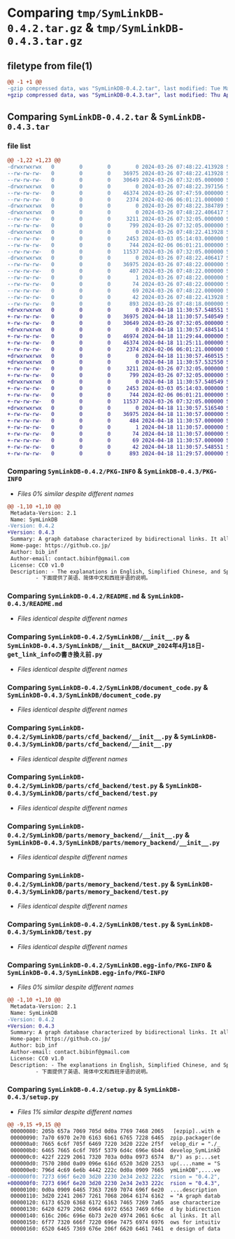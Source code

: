 # Comparing `tmp/SymLinkDB-0.4.2.tar.gz` & `tmp/SymLinkDB-0.4.3.tar.gz`

## filetype from file(1)

```diff
@@ -1 +1 @@
-gzip compressed data, was "SymLinkDB-0.4.2.tar", last modified: Tue Mar 26 07:48:22 2024, max compression
+gzip compressed data, was "SymLinkDB-0.4.3.tar", last modified: Thu Apr 18 11:30:57 2024, max compression
```

## Comparing `SymLinkDB-0.4.2.tar` & `SymLinkDB-0.4.3.tar`

### file list

```diff
@@ -1,22 +1,23 @@
-drwxrwxrwx   0        0        0        0 2024-03-26 07:48:22.413928 SymLinkDB-0.4.2/
--rw-rw-rw-   0        0        0    36975 2024-03-26 07:48:22.413928 SymLinkDB-0.4.2/PKG-INFO
--rw-rw-rw-   0        0        0    30649 2024-03-26 07:32:05.000000 SymLinkDB-0.4.2/README.md
-drwxrwxrwx   0        0        0        0 2024-03-26 07:48:22.397156 SymLinkDB-0.4.2/SymLinkDB/
--rw-rw-rw-   0        0        0    46374 2024-03-26 07:47:59.000000 SymLinkDB-0.4.2/SymLinkDB/__init__.py
--rw-rw-rw-   0        0        0     2374 2024-02-06 06:01:21.000000 SymLinkDB-0.4.2/SymLinkDB/document_code.py
-drwxrwxrwx   0        0        0        0 2024-03-26 07:48:22.384789 SymLinkDB-0.4.2/SymLinkDB/parts/
-drwxrwxrwx   0        0        0        0 2024-03-26 07:48:22.406417 SymLinkDB-0.4.2/SymLinkDB/parts/cfd_backend/
--rw-rw-rw-   0        0        0     3211 2024-03-26 07:32:05.000000 SymLinkDB-0.4.2/SymLinkDB/parts/cfd_backend/__init__.py
--rw-rw-rw-   0        0        0      799 2024-03-26 07:32:05.000000 SymLinkDB-0.4.2/SymLinkDB/parts/cfd_backend/test.py
-drwxrwxrwx   0        0        0        0 2024-03-26 07:48:22.413928 SymLinkDB-0.4.2/SymLinkDB/parts/memory_backend/
--rw-rw-rw-   0        0        0     2453 2024-03-03 05:14:03.000000 SymLinkDB-0.4.2/SymLinkDB/parts/memory_backend/__init__.py
--rw-rw-rw-   0        0        0      744 2024-02-06 06:01:21.000000 SymLinkDB-0.4.2/SymLinkDB/parts/memory_backend/test.py
--rw-rw-rw-   0        0        0    11537 2024-03-26 07:32:05.000000 SymLinkDB-0.4.2/SymLinkDB/test.py
-drwxrwxrwx   0        0        0        0 2024-03-26 07:48:22.406417 SymLinkDB-0.4.2/SymLinkDB.egg-info/
--rw-rw-rw-   0        0        0    36975 2024-03-26 07:48:22.000000 SymLinkDB-0.4.2/SymLinkDB.egg-info/PKG-INFO
--rw-rw-rw-   0        0        0      407 2024-03-26 07:48:22.000000 SymLinkDB-0.4.2/SymLinkDB.egg-info/SOURCES.txt
--rw-rw-rw-   0        0        0        1 2024-03-26 07:48:22.000000 SymLinkDB-0.4.2/SymLinkDB.egg-info/dependency_links.txt
--rw-rw-rw-   0        0        0       74 2024-03-26 07:48:22.000000 SymLinkDB-0.4.2/SymLinkDB.egg-info/requires.txt
--rw-rw-rw-   0        0        0       69 2024-03-26 07:48:22.000000 SymLinkDB-0.4.2/SymLinkDB.egg-info/top_level.txt
--rw-rw-rw-   0        0        0       42 2024-03-26 07:48:22.413928 SymLinkDB-0.4.2/setup.cfg
--rw-rw-rw-   0        0        0      893 2024-03-26 07:48:18.000000 SymLinkDB-0.4.2/setup.py
+drwxrwxrwx   0        0        0        0 2024-04-18 11:30:57.548551 SymLinkDB-0.4.3/
+-rw-rw-rw-   0        0        0    36975 2024-04-18 11:30:57.540549 SymLinkDB-0.4.3/PKG-INFO
+-rw-rw-rw-   0        0        0    30649 2024-03-26 07:32:05.000000 SymLinkDB-0.4.3/README.md
+drwxrwxrwx   0        0        0        0 2024-04-18 11:30:57.484514 SymLinkDB-0.4.3/SymLinkDB/
+-rw-rw-rw-   0        0        0    46974 2024-04-18 11:29:44.000000 SymLinkDB-0.4.3/SymLinkDB/__init__.py
+-rw-rw-rw-   0        0        0    46374 2024-04-18 11:25:11.000000 SymLinkDB-0.4.3/SymLinkDB/__init__BACKUP_2024年4月18日-get_link_infoの書き換え前.py
+-rw-rw-rw-   0        0        0     2374 2024-02-06 06:01:21.000000 SymLinkDB-0.4.3/SymLinkDB/document_code.py
+drwxrwxrwx   0        0        0        0 2024-04-18 11:30:57.460515 SymLinkDB-0.4.3/SymLinkDB/parts/
+drwxrwxrwx   0        0        0        0 2024-04-18 11:30:57.532550 SymLinkDB-0.4.3/SymLinkDB/parts/cfd_backend/
+-rw-rw-rw-   0        0        0     3211 2024-03-26 07:32:05.000000 SymLinkDB-0.4.3/SymLinkDB/parts/cfd_backend/__init__.py
+-rw-rw-rw-   0        0        0      799 2024-03-26 07:32:05.000000 SymLinkDB-0.4.3/SymLinkDB/parts/cfd_backend/test.py
+drwxrwxrwx   0        0        0        0 2024-04-18 11:30:57.540549 SymLinkDB-0.4.3/SymLinkDB/parts/memory_backend/
+-rw-rw-rw-   0        0        0     2453 2024-03-03 05:14:03.000000 SymLinkDB-0.4.3/SymLinkDB/parts/memory_backend/__init__.py
+-rw-rw-rw-   0        0        0      744 2024-02-06 06:01:21.000000 SymLinkDB-0.4.3/SymLinkDB/parts/memory_backend/test.py
+-rw-rw-rw-   0        0        0    11537 2024-03-26 07:32:05.000000 SymLinkDB-0.4.3/SymLinkDB/test.py
+drwxrwxrwx   0        0        0        0 2024-04-18 11:30:57.516540 SymLinkDB-0.4.3/SymLinkDB.egg-info/
+-rw-rw-rw-   0        0        0    36975 2024-04-18 11:30:57.000000 SymLinkDB-0.4.3/SymLinkDB.egg-info/PKG-INFO
+-rw-rw-rw-   0        0        0      484 2024-04-18 11:30:57.000000 SymLinkDB-0.4.3/SymLinkDB.egg-info/SOURCES.txt
+-rw-rw-rw-   0        0        0        1 2024-04-18 11:30:57.000000 SymLinkDB-0.4.3/SymLinkDB.egg-info/dependency_links.txt
+-rw-rw-rw-   0        0        0       74 2024-04-18 11:30:57.000000 SymLinkDB-0.4.3/SymLinkDB.egg-info/requires.txt
+-rw-rw-rw-   0        0        0       69 2024-04-18 11:30:57.000000 SymLinkDB-0.4.3/SymLinkDB.egg-info/top_level.txt
+-rw-rw-rw-   0        0        0       42 2024-04-18 11:30:57.548551 SymLinkDB-0.4.3/setup.cfg
+-rw-rw-rw-   0        0        0      893 2024-04-18 11:29:57.000000 SymLinkDB-0.4.3/setup.py
```

### Comparing `SymLinkDB-0.4.2/PKG-INFO` & `SymLinkDB-0.4.3/PKG-INFO`

 * *Files 0% similar despite different names*

```diff
@@ -1,10 +1,10 @@
 Metadata-Version: 2.1
 Name: SymLinkDB
-Version: 0.4.2
+Version: 0.4.3
 Summary: A graph database characterized by bidirectional links. It allows for intuitive design of data relationships.
 Home-page: https://github.co.jp/
 Author: bib_inf
 Author-email: contact.bibinf@gmail.com
 License: CC0 v1.0
 Description: - The explanations in English, Simplified Chinese, and Spanish are provided below.
         - 下面提供了英语、简体中文和西班牙语的说明。
```

### Comparing `SymLinkDB-0.4.2/README.md` & `SymLinkDB-0.4.3/README.md`

 * *Files identical despite different names*

### Comparing `SymLinkDB-0.4.2/SymLinkDB/__init__.py` & `SymLinkDB-0.4.3/SymLinkDB/__init__BACKUP_2024年4月18日-get_link_infoの書き換え前.py`

 * *Files identical despite different names*

### Comparing `SymLinkDB-0.4.2/SymLinkDB/document_code.py` & `SymLinkDB-0.4.3/SymLinkDB/document_code.py`

 * *Files identical despite different names*

### Comparing `SymLinkDB-0.4.2/SymLinkDB/parts/cfd_backend/__init__.py` & `SymLinkDB-0.4.3/SymLinkDB/parts/cfd_backend/__init__.py`

 * *Files identical despite different names*

### Comparing `SymLinkDB-0.4.2/SymLinkDB/parts/cfd_backend/test.py` & `SymLinkDB-0.4.3/SymLinkDB/parts/cfd_backend/test.py`

 * *Files identical despite different names*

### Comparing `SymLinkDB-0.4.2/SymLinkDB/parts/memory_backend/__init__.py` & `SymLinkDB-0.4.3/SymLinkDB/parts/memory_backend/__init__.py`

 * *Files identical despite different names*

### Comparing `SymLinkDB-0.4.2/SymLinkDB/parts/memory_backend/test.py` & `SymLinkDB-0.4.3/SymLinkDB/parts/memory_backend/test.py`

 * *Files identical despite different names*

### Comparing `SymLinkDB-0.4.2/SymLinkDB/test.py` & `SymLinkDB-0.4.3/SymLinkDB/test.py`

 * *Files identical despite different names*

### Comparing `SymLinkDB-0.4.2/SymLinkDB.egg-info/PKG-INFO` & `SymLinkDB-0.4.3/SymLinkDB.egg-info/PKG-INFO`

 * *Files 0% similar despite different names*

```diff
@@ -1,10 +1,10 @@
 Metadata-Version: 2.1
 Name: SymLinkDB
-Version: 0.4.2
+Version: 0.4.3
 Summary: A graph database characterized by bidirectional links. It allows for intuitive design of data relationships.
 Home-page: https://github.co.jp/
 Author: bib_inf
 Author-email: contact.bibinf@gmail.com
 License: CC0 v1.0
 Description: - The explanations in English, Simplified Chinese, and Spanish are provided below.
         - 下面提供了英语、简体中文和西班牙语的说明。
```

### Comparing `SymLinkDB-0.4.2/setup.py` & `SymLinkDB-0.4.3/setup.py`

 * *Files 1% similar despite different names*

```diff
@@ -9,15 +9,15 @@
 00000080: 205b 657a 7069 705d 0d0a 7769 7468 2065   [ezpip]..with e
 00000090: 7a70 6970 2e70 6163 6b61 6765 7228 6465  zpip.packager(de
 000000a0: 7665 6c6f 705f 6469 7220 3d20 222e 2f5f  velop_dir = "./_
 000000b0: 6465 7665 6c6f 705f 5379 6d4c 696e 6b44  develop_SymLinkD
 000000c0: 422f 2229 2061 7320 703a 0d0a 0973 6574  B/") as p:...set
 000000d0: 7570 280d 0a09 096e 616d 6520 3d20 2253  up(....name = "S
 000000e0: 796d 4c69 6e6b 4442 222c 0d0a 0909 7665  ymLinkDB",....ve
-000000f0: 7273 696f 6e20 3d20 2230 2e34 2e32 222c  rsion = "0.4.2",
+000000f0: 7273 696f 6e20 3d20 2230 2e34 2e33 222c  rsion = "0.4.3",
 00000100: 0d0a 0909 6465 7363 7269 7074 696f 6e20  ....description 
 00000110: 3d20 2241 2067 7261 7068 2064 6174 6162  = "A graph datab
 00000120: 6173 6520 6368 6172 6163 7465 7269 7a65  ase characterize
 00000130: 6420 6279 2062 6964 6972 6563 7469 6f6e  d by bidirection
 00000140: 616c 206c 696e 6b73 2e20 4974 2061 6c6c  al links. It all
 00000150: 6f77 7320 666f 7220 696e 7475 6974 6976  ows for intuitiv
 00000160: 6520 6465 7369 676e 206f 6620 6461 7461  e design of data
```

